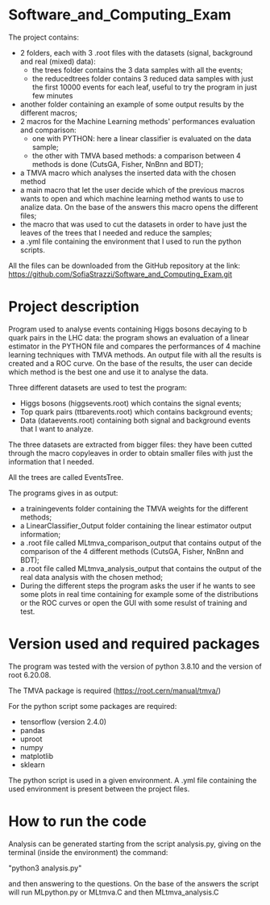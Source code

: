 # Software_and_Computing_Exam

The project contains:
- 2 folders, each with 3 .root files with the datasets (signal, background and real (mixed) data):
  - the trees folder contains the 3 data samples with all the events;
  - the reducedtrees folder contains 3 reduced data samples with just the first 10000 events for each leaf, useful to try the program in just few minutes
- another folder containing an example of some output results by the different macros;
-  2 macros for the Machine Learning methods' performances evaluation and comparison:
    - one with PYTHON: here a linear classifier is evaluated on the data sample;
    - the other with TMVA based methods: a comparison between 4 methods is done (CutsGA, Fisher, NnBnn and BDT);
- a TMVA macro which analyses the inserted data with the chosen method
- a main macro that let the user decide which of the previous macros wants to open and which machine learning method wants to use to analize data. On the base of the answers this macro opens the different files;
- the macro that was used to cut the datasets in order to have just the leaves of the trees that I needed and reduce the samples;
- a .yml file containing the environment that I used to run the python scripts.


All the files can be downloaded from the GitHub repository at the link:
https://github.com/SofiaStrazzi/Software_and_Computing_Exam.git



# Project description

Program used to analyse events containing Higgs bosons decaying to b quark pairs in the LHC data: the program shows an evaluation of a linear estimator in the PYTHON file and compares the performances of 4 machine learning techniques with TMVA methods. An output file with all the results is created and a ROC curve. On the base of the results, the user can decide which method is the best one and use it to analyse the data.

Three different datasets are used to test the program:
- Higgs bosons (higgsevents.root) which contains the signal events;
- Top quark pairs (ttbarevents.root) which contains background events;
- Data (dataevents.root) containing both signal and background events that I want to analyze.

The three datasets are extracted from bigger files:
they have been cutted through the macro copyleaves in order to obtain smaller files with just the information that I needed.

All the trees are called EventsTree. 

The programs gives in as output:
- a trainingevents folder containing the TMVA weights for the different methods;
- a LinearClassifier_Output folder containing the linear estimator output information;
- a .root file called MLtmva_comparison_output that contains output of the comparison of the 4 different methods (CutsGA, Fisher, NnBnn and BDT);
- a .root file called MLtmva_analysis_output that contains the output of the real data analysis with the chosen method;
- During the different steps the program asks the user if he wants to see some plots in real time containing for example some of the distributions or the ROC curves or open the GUI with some resulst of training and test.



# Version used and required packages

The program was tested with the version of python 3.8.10 and the version of root 6.20.08.

The TMVA package is required (https://root.cern/manual/tmva/)

For the python script some packages are required:
- tensorflow (version 2.4.0)
- pandas
- uproot
- numpy
- matplotlib
- sklearn

The python script is used in a given environment. A .yml file containing the used environment is present between the project files.


# How to run the code 

Analysis can be generated starting from the script analysis.py, giving on the terminal (inside the environment) the command:

"python3 analysis.py" 

and then answering to the questions. On the base of the answers the script will run MLpython.py or MLtmva.C and then MLtmva_analysis.C

